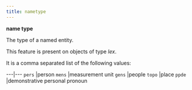 ```yaml
---
title: nametype
---
```


**name type**

The type of a named entity.

This feature is present on objects of type *lex*.

It is a comma separated list of the following values:

---|---
`pers`   |person
`mens`   |measurement unit
`gens`   |people
`topo`   |place
`ppde`   |demonstrative personal pronoun

